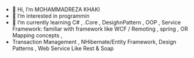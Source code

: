 - 👋 Hi, I’m  MOHAMMADREZA KHAKI
- 👀 I’m interested in programmin
- 🌱 I’m currently learning C# , .Core  , DesighnPattern , OOP , Service Framework: familiar with framework like WCF / Remoting , spring , OR Mapping concepts ,
- Transaction Management , NHibernate/Entity Framework, Design Patterns , Web Service Like Rest & Soap

